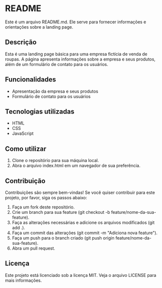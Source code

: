 <!DOCTYPE html>
<html>
  <head>
    <!-- <title>README</title> -->
  </head>
  <body>
    <h1>README</h1>
    <p>Este é um arquivo README.md. Ele serve para fornecer informações e orientações sobre a landing page.</p>
    <h2>Descrição</h2>
<p>Esta é uma landing page básica para uma empresa fictícia de venda de roupas. A página apresenta informações sobre a empresa e seus produtos, além de um formulário de contato para os usuários.</p>

<h2>Funcionalidades</h2>
<ul>
  <li>Apresentação da empresa e seus produtos</li>
  <li>Formulário de contato para os usuários</li>
</ul>

<h2>Tecnologias utilizadas</h2>
<ul>
  <li>HTML</li>
  <li>CSS</li>
  <li>JavaScript</li>
</ul>

<h2>Como utilizar</h2>
<ol>
  <li>Clone o repositório para sua máquina local.</li>
  <li>Abra o arquivo index.html em um navegador de sua preferência.</li>
</ol>

<h2>Contribuição</h2>
<p>Contribuições são sempre bem-vindas! Se você quiser contribuir para este projeto, por favor, siga os passos abaixo:</p>
<ol>
  <li>Faça um fork deste repositório.</li>
  <li>Crie um branch para sua feature (git checkout -b feature/nome-da-sua-feature).</li>
  <li>Faça as alterações necessárias e adicione os arquivos modificados (git add .).</li>
  <li>Faça um commit das alterações (git commit -m "Adiciona nova feature").</li>
  <li>Faça um push para o branch criado (git push origin feature/nome-da-sua-feature).</li>
  <li>Abra um pull request.</li>
</ol>

<h2>Licença</h2>
<p>Este projeto está licenciado sob a licença MIT. Veja o arquivo LICENSE para mais informações.</p>
</body>
</html>
